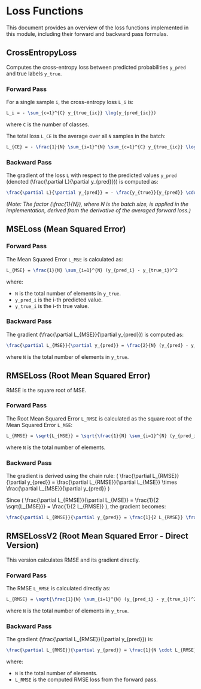 # Loss Functions

This document provides an overview of the loss functions implemented in this module, including their forward and backward pass formulas.

## CrossEntropyLoss

Computes the cross-entropy loss between predicted probabilities `y_pred` and true labels `y_true`.

### Forward Pass
For a single sample `i`, the cross-entropy loss `L_i` is:
```latex
L_i = - \sum_{c=1}^{C} y_{true_{ic}} \log(y_{pred_{ic}})
```
where `C` is the number of classes.

The total loss `L_CE` is the average over all `N` samples in the batch:
```latex
L_{CE} = - \frac{1}{N} \sum_{i=1}^{N} \sum_{c=1}^{C} y_{true_{ic}} \log(y_{pred_{ic}})
```

### Backward Pass
The gradient of the loss `L` with respect to the predicted values `y_pred` (denoted \(\frac{\partial L}{\partial y_{pred}}\)) is computed as:
```latex
\frac{\partial L}{\partial y_{pred}} = - \frac{y_{true}}{y_{pred}} \cdot \frac{1}{N}
```
*(Note: The factor \(\frac{1}{N}\), where N is the batch size, is applied in the implementation, derived from the derivative of the averaged forward loss.)*

## MSELoss (Mean Squared Error)

### Forward Pass
The Mean Squared Error `L_MSE` is calculated as:
```latex
L_{MSE} = \frac{1}{N} \sum_{i=1}^{N} (y_{pred_i} - y_{true_i})^2
```
where:
- `N` is the total number of elements in `y_true`.
- `y_pred_i` is the i-th predicted value.
- `y_true_i` is the i-th true value.

### Backward Pass
The gradient \(\frac{\partial L_{MSE}}{\partial y_{pred}}\) is computed as:
```latex
\frac{\partial L_{MSE}}{\partial y_{pred}} = \frac{2}{N} (y_{pred} - y_{true})
```
where `N` is the total number of elements in `y_true`.

## RMSELoss (Root Mean Squared Error)

RMSE is the square root of MSE.

### Forward Pass
The Root Mean Squared Error `L_RMSE` is calculated as the square root of the Mean Squared Error `L_MSE`:
```latex
L_{RMSE} = \sqrt{L_{MSE}} = \sqrt{\frac{1}{N} \sum_{i=1}^{N} (y_{pred_i} - y_{true_i})^2}
```
where `N` is the total number of elements.

### Backward Pass
The gradient is derived using the chain rule:
\( \frac{\partial L_{RMSE}}{\partial y_{pred}} = \frac{\partial L_{RMSE}}{\partial L_{MSE}} \times \frac{\partial L_{MSE}}{\partial y_{pred}} \)

Since \( \frac{\partial L_{RMSE}}{\partial L_{MSE}} = \frac{1}{2 \sqrt{L_{MSE}}} = \frac{1}{2 L_{RMSE}} \),
the gradient becomes:
```latex
\frac{\partial L_{RMSE}}{\partial y_{pred}} = \frac{1}{2 L_{RMSE}} \frac{\partial L_{MSE}}{\partial y_{pred}}
```

## RMSELossV2 (Root Mean Squared Error - Direct Version)

This version calculates RMSE and its gradient directly.

### Forward Pass
The RMSE `L_RMSE` is calculated directly as:
```latex
L_{RMSE} = \sqrt{\frac{1}{N} \sum_{i=1}^{N} (y_{pred_i} - y_{true_i})^2}
```
where `N` is the total number of elements in `y_true`.

### Backward Pass
The gradient \(\frac{\partial L_{RMSE}}{\partial y_{pred}}\) is:
```latex
\frac{\partial L_{RMSE}}{\partial y_{pred}} = \frac{1}{N \cdot L_{RMSE}} (y_{pred} - y_{true})
```
where:
- `N` is the total number of elements.
- `L_RMSE` is the computed RMSE loss from the forward pass.
